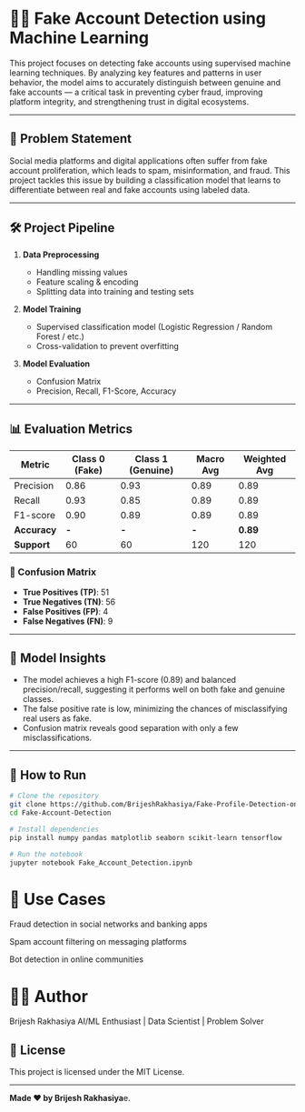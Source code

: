 # 🕵️‍♂️ Fake Account Detection using Machine Learning

This project focuses on detecting fake accounts using supervised machine learning techniques. By analyzing key features and patterns in user behavior, the model aims to accurately distinguish between genuine and fake accounts — a critical task in preventing cyber fraud, improving platform integrity, and strengthening trust in digital ecosystems.

---

## 📌 Problem Statement

Social media platforms and digital applications often suffer from fake account proliferation, which leads to spam, misinformation, and fraud. This project tackles this issue by building a classification model that learns to differentiate between real and fake accounts using labeled data.

---

## 🛠️ Project Pipeline

1. **Data Preprocessing**  
   - Handling missing values  
   - Feature scaling & encoding  
   - Splitting data into training and testing sets

2. **Model Training**  
   - Supervised classification model (Logistic Regression / Random Forest / etc.)  
   - Cross-validation to prevent overfitting

3. **Model Evaluation**  
   - Confusion Matrix  
   - Precision, Recall, F1-Score, Accuracy  

---

## 📊 Evaluation Metrics

| Metric         | Class 0 (Fake) | Class 1 (Genuine) | Macro Avg | Weighted Avg |
|----------------|----------------|-------------------|-----------|---------------|
| Precision      | 0.86           | 0.93              | 0.89      | 0.89          |
| Recall         | 0.93           | 0.85              | 0.89      | 0.89          |
| F1-score       | 0.90           | 0.89              | 0.89      | 0.89          |
| **Accuracy**   | **-**          | **-**             | **-**     | **0.89**      |
| **Support**    | 60             | 60                | 120       | 120           |

### 🧮 Confusion Matrix

- **True Positives (TP)**: 51  
- **True Negatives (TN)**: 56  
- **False Positives (FP)**: 4  
- **False Negatives (FN)**: 9  

---

## 🧠 Model Insights

- The model achieves a high F1-score (0.89) and balanced precision/recall, suggesting it performs well on both fake and genuine classes.
- The false positive rate is low, minimizing the chances of misclassifying real users as fake.
- Confusion matrix reveals good separation with only a few misclassifications.

---

## 🚀 How to Run

```bash
# Clone the repository
git clone https://github.com/BrijeshRakhasiya/Fake-Profile-Detection-on-Social-Media.git
cd Fake-Account-Detection

# Install dependencies
pip install numpy pandas matplotlib seaborn scikit-learn tensorflow 

# Run the notebook
jupyter notebook Fake_Account_Detection.ipynb
```
# 🔐 Use Cases
Fraud detection in social networks and banking apps

Spam account filtering on messaging platforms

Bot detection in online communities

# 🙋‍♂️ Author
Brijesh Rakhasiya
AI/ML Enthusiast | Data Scientist | Problem Solver


## 📄 License

This project is licensed under the MIT License.

---
**Made ❤️ by Brijesh Rakhasiya**e.
